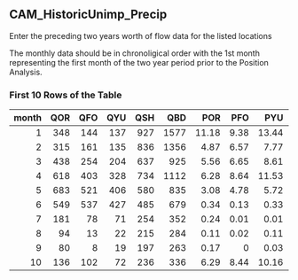 ## CAM_HistoricUnimp_Precip
Enter the preceding two years worth of flow data for the listed locations

The monthly data should be in chronoligical order with the 1st month representing the first month of the two year period prior to the Position Analysis.

### First 10 Rows of the Table
|   month |   QOR |   QFO |   QYU |   QSH |   QBD |   POR |   PFO |   PYU |   PSH |    QST |   QTU |    QME |   QSJ |   PST |   PTU |   PME |   PSJ |
|--------:|------:|------:|------:|------:|------:|------:|------:|------:|------:|-------:|------:|-------:|------:|------:|------:|------:|------:|
|       1 |   348 |   144 |   137 |   927 |  1577 | 11.18 |  9.38 | 13.44 | 14.06 |  12.97 |  19.3 |   9.39 |  28.9 |  1.39 |  1.37 |  1.01 |  1.11 |
|       2 |   315 |   161 |   135 |   836 |  1356 |  4.87 |  6.57 |  7.77 |  7.12 |  12.29 |   5.4 |   6.54 |  18.7 |  0.49 |  0.09 |  0    |  0.01 |
|       3 |   438 |   254 |   204 |   637 |   925 |  5.56 |  6.65 |  8.61 |  5.44 |  37.26 |  48.2 |  20.11 |  39.3 |  6.34 |  5.09 |  3.82 |  3.26 |
|       4 |   618 |   403 |   328 |   734 |  1112 |  6.28 |  8.64 | 11.53 |  6.52 |  27.11 |  33.5 |  16.48 |  34.9 |  2.11 |  1.56 |  1.59 |  1    |
|       5 |   683 |   521 |   406 |   580 |   835 |  3.08 |  4.78 |  5.72 |  2.79 |  88.88 | 106.8 |  44.19 |  75.4 |  7.7  |  5.52 |  4.68 |  3.99 |
|       6 |   549 |   537 |   427 |   485 |   679 |  0.34 |  0.13 |  0.33 |  1.06 | 202.28 | 289.2 | 149.36 | 209.3 |  5.02 |  4.61 |  3.99 |  2.45 |
|       7 |   181 |    78 |    71 |   254 |   352 |  0.24 |  0.01 |  0.01 |  0.09 | 135.76 | 250.6 | 117.21 | 244.4 |  0.12 |  0.07 |  0.12 |  0.1  |
|       8 |    94 |    13 |    22 |   215 |   284 |  0.11 |  0.02 |  0.11 |  0.34 |  41.19 |  56.6 |  26.35 |  76.9 |  0.82 |  0.61 |  0.49 |  0.09 |
|       9 |    80 |     8 |    19 |   197 |   263 |  0.17 |  0    |  0.03 |  0.65 |  15.28 |  13   |   7.95 |  28.3 |  0.01 |  0.02 |  0.05 |  0.1  |
|      10 |   136 |   102 |    72 |   236 |   336 |  6.29 |  8.44 | 10.16 |  5.63 |  10.06 |   7.6 |   4.51 |  21.7 |  0.03 |  0.66 |  0.19 |  1.03 |